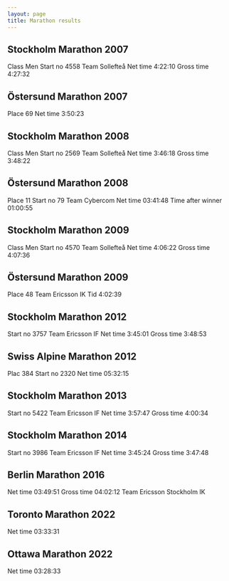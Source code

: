 ```yaml
---
layout: page
title: Marathon results
---
```

## Stockholm Marathon 2007

Class Men
Start no 4558
Team Sollefteå
Net time 4:22:10
Gross time 4:27:32

## Östersund Marathon 2007

Place 69
Net time 3:50:23

## Stockholm Marathon 2008

Class Men
Start no 2569
Team Sollefteå
Net time 3:46:18
Gross time 3:48:22

## Östersund Marathon 2008

Place 11
Start no 79
Team Cybercom
Net time 03:41:48
Time after winner 01:00:55

## Stockholm Marathon 2009

Class Men
Start no 4570
Team Sollefteå
Net time 4:06:22
Gross time 4:07:36

## Östersund Marathon 2009

Place 48
Team Ericsson IK
Tid 4:02:39

## Stockholm Marathon 2012

Start no 3757
Team Ericsson IF
Net time 3:45:01
Gross time 3:48:53

## Swiss Alpine Marathon 2012

Plac 384
Start no 2320
Net time 05:32:15

## Stockholm Marathon 2013

Start no 5422
Team Ericsson IF
Net time 3:57:47
Gross time 4:00:34

## Stockholm Marathon 2014

Start no 3986
Team Ericsson IF
Net time 3:45:24
Gross time 3:47:48

## Berlin Marathon 2016

Net time 03:49:51
Gross time 04:02:12
Team Ericsson Stockholm IK

## Toronto Marathon 2022

Net time 03:33:31

## Ottawa Marathon 2022

Net time 03:28:33
